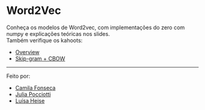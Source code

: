 # Word2Vec
Conheça os modelos de Word2vec, com implementações do zero com numpy e explicações teóricas nos slides. <br>
Também verifique os kahoots:
 - [Overview](https://create.kahoot.it/v2/share/word2vec/5d851528-c91a-4ae5-aea4-8a0e9eb1ac88)
 - [Skip-gram + CBOW](https://create.kahoot.it/v2/share/skipgram-cbow/9dc7e7ec-bf63-4966-ab7b-a80133f72d60)

-----
Feito por:
 - [Camila Fonseca](https://github.com/fonsecamilla)
 - [Julia Pocciotti](https://github.com/juliapocciotti)
 - [Luísa Heise](https://github.com/luisaheise)
